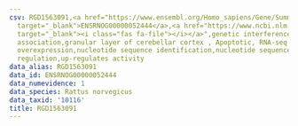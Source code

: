 ```yaml
---
csv: RGD1563091,<a href="https://www.ensembl.org/Homo_sapiens/Gene/Summary?db=core;g=ENSRNOG00000052444"
  target="_blank">ENSRNOG00000052444</a>,<a href="https://www.ncbi.nlm.nih.gov/pubmed/30467350"
  target="_blank"><i class="fas fa-file"></i></a>",genetic interference,functional
  association,granular layer of cerebellar cortex , Apoptotic, RNA-seq assay, hsf-1
  overexpression,nucleotide sequence identification,nucleotide sequence identification,transcriptional
  regulation,up-regulates activity
data_alias: RGD1563091
data_id: ENSRNOG00000052444
data_numevidence: 1
data_species: Rattus norvegicus
data_taxid: '10116'
title: RGD1563091
---
```

